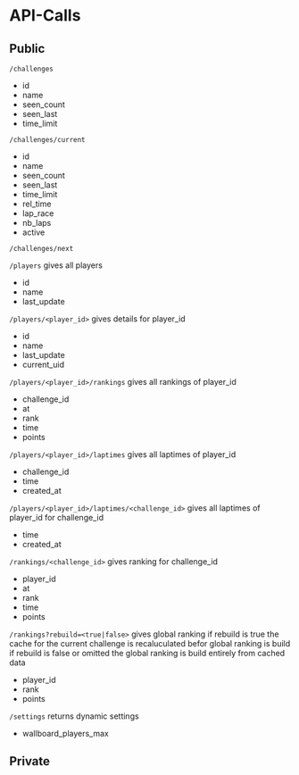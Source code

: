 # API-Calls

## Public

`/challenges`

  * id
  * name
  * seen_count
  * seen_last
  * time_limit

`/challenges/current`

  * id
  * name
  * seen_count
  * seen_last
  * time_limit
  * rel_time
  * lap_race
  * nb_laps
  * active

`/challenges/next`

`/players` gives all players

  * id
  * name
  * last_update

`/players/<player_id>` gives details for player_id

  * id
  * name
  * last_update
  * current_uid

`/players/<player_id>/rankings` gives all rankings of player_id

  * challenge_id
  * at
  * rank
  * time
  * points

`/players/<player_id>/laptimes` gives all laptimes of player_id

  * challenge_id
  * time
  * created_at

`/players/<player_id>/laptimes/<challenge_id>` gives all laptimes of player_id for challenge_id

  * time
  * created_at

`/rankings/<challenge_id>` gives ranking for challenge_id

  * player_id
  * at
  * rank
  * time
  * points

`/rankings?rebuild=<true|false>` gives global ranking
if rebuild is true the cache for the current challenge is recaluculated befor global ranking is build
if rebuild is false or omitted the global ranking is build entirely from cached data

  * player_id
  * rank
  * points

`/settings` returns dynamic settings

  * wallboard_players_max

## Private